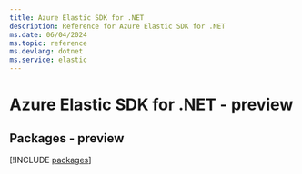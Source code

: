 ```yaml
---
title: Azure Elastic SDK for .NET
description: Reference for Azure Elastic SDK for .NET
ms.date: 06/04/2024
ms.topic: reference
ms.devlang: dotnet
ms.service: elastic
---
```

# Azure Elastic SDK for .NET - preview
## Packages - preview
[!INCLUDE [packages](elastic-index.md)]